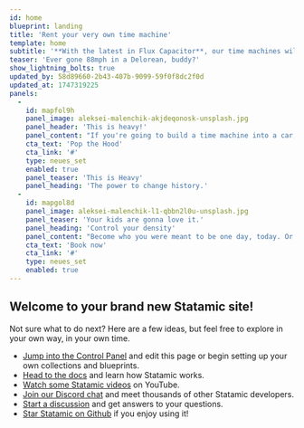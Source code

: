 ```yaml
---
id: home
blueprint: landing
title: 'Rent your very own time machine'
template: home
subtitle: '**With the latest in Flux Capacitor**, our time machines will get you when you want to be in no time at all.'
teaser: 'Ever gone 88mph in a Delorean, buddy?'
show_lightning_bolts: true
updated_by: 58d89660-2b43-407b-9099-59f0f8dc2f0d
updated_at: 1747319225
panels:
  -
    id: mapfol9h
    panel_image: aleksei-malenchik-akjdeqonosk-unsplash.jpg
    panel_header: 'This is heavy!'
    panel_content: "If you're going to build a time machine into a car, why not do it with some style?"
    cta_text: 'Pop the Hood'
    cta_link: '#'
    type: neues_set
    enabled: true
    panel_teaser: 'This is Heavy'
    panel_heading: 'The power to change history.'
  -
    id: mapgol8d
    panel_image: aleksei-malenchik-l1-qbbn2l0u-unsplash.jpg
    panel_teaser: 'Your kids are gonna love it.'
    panel_heading: 'Control your density'
    panel_content: "Become who you were meant to be one day, today. Or relive yesterday. It's up to you."
    cta_text: 'Book now'
    cta_link: '#'
    type: neues_set
    enabled: true
---
```

## Welcome to your brand new Statamic site!

Not sure what to do next? Here are a few ideas, but feel free to explore in your own way, in your own time.

- [Jump into the Control Panel](/cp) and edit this page or begin setting up your own collections and blueprints.
- [Head to the docs](https://statamic.dev) and learn how Statamic works.
- [Watch some Statamic videos](https://youtube.com/statamic) on YouTube.
- [Join our Discord chat](https://statamic.com/discord) and meet thousands of other Statamic developers.
- [Start a discussion](https://github.com/statamic/cms/discussions) and get answers to your questions.
- [Star Statamic on Github](https://github.com/statamic/cms) if you enjoy using it!
